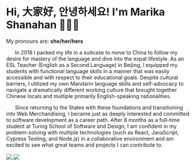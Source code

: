 # Hi, 大家好, 안녕하세요! I'm Marika Shanahan 👩🏻‍💻

My pronouns are: __she/her/hers__

&nbsp;&nbsp;&nbsp;&nbsp;&nbsp;&nbsp;In 2018 I packed my life in a suitcase to move to China to follow my desire for mastery of the language and dive into the expat lifestyle. As an ESL Teacher (English as a Second Language) in Beijing, I equipped my students with functional language skills in a manner that was easily accessible and with respect to their educational goals. Despite cultural barriers, I utilized my own Mandarin language skills and self-advocacy to navigate a dramatically different working culture that brought together Chinese locals and multiple primarily English-speaking nationalities.

&nbsp;&nbsp;&nbsp;&nbsp;&nbsp;&nbsp;Since returning to the States with these foundations and transitioning into Web Merchandising, I became just as deeply interested and committed to software development as a career path. After 8 months as a full-time student at Turing School of Software and Design, I am confident in my problem-solving with multiple technologies (such as React, JavaScript, Cypress Testing, and Node.js) in a collaborative environment and am excited to see what great teams and projects I can contribute to.

<a href="https://github.com/monshan/github-readme-stats">
  <img align="center" src="https://github-readme-stats.vercel.app/api?username=monshan&show_icons=true&theme=react" />
</a>
<a href="https://github.com/monshan/github-readme-stats">
  <img align="center" src="https://github-readme-stats.vercel.app/api/top-langs/?username=monshan&layout=compact" />
</a>
<!-- 
<a href="https://github.com/anuraghazra/convoychat">
  <img align="center" src="https://github-readme-stats.vercel.app/api/pin/?username=anuraghazra&repo=convoychat" />
</a> -->


<!--
**monshan/monshan** is a ✨ _special_ ✨ repository because its `README.md` (this file) appears on your GitHub profile.

Here are some ideas to get you started:

- 🔭 I’m currently working on ...
- 🌱 I’m currently learning ...
- 👯 I’m looking to collaborate on ...
- 🤔 I’m looking for help with ...
- 💬 Ask me about ...
- 📫 How to reach me: ...
- 😄 Pronouns: ...
- ⚡ Fun fact: ...
-->
